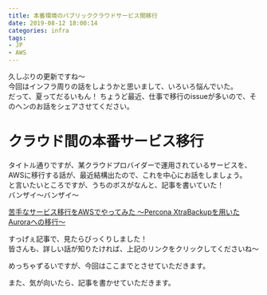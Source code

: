```yaml
---
title: 本番環境のパブリッククラウドサービス間移行
date: 2019-08-12 18:00:14
categories: infra
tags:
- JP
- AWS
---
```


久しぶりの更新ですね〜  
今回はインフラ周りの話をしようかと思いまして、いろいろ悩んでいた。  
だって、夏ってだるいもん！
ちょうど最近、仕事で移行のissueが多いので、そのヘンのお話をシェアさせてください。
<!--more-->

# クラウド間の本番サービス移行
タイトル通りですが、某クラウドプロバイダーで運用されているサービスを、AWSに移行する話が、最近結構出たので、これを中心にお話をしましょう。  
と言いたいところですが、うちのボスがなんと、記事を書いていた！  
バンザイ〜バンザイ〜  

[苦手なサービス移行をAWSでやってみた 〜Percona XtraBackupを用いたAuroraへの移行〜](https://tech.drecom.co.jp/how-to-migrate-to-aws/)

すっげぇ記事で、見たらびっくりしました！  
皆さんも、詳しい話が知りたければ、上記のリンクをクリックしてくださいね〜  

めっちゃずるいですが、今回はここまでとさせていただきます。  

また、気が向いたら、記事を書かせていただきます。